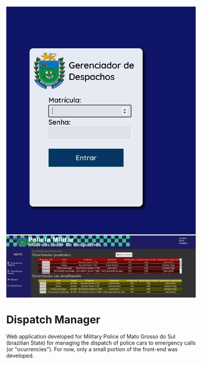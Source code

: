 ![Screenshot 1](/public/images/Screenshot_1.jpg) ![Screenshot 2](/public/images/Screenshot_2.jpg)
# Dispatch Manager
Web application developed for Military Police of Mato Grosso do Sul (brazilian State) for managing the dispatch of police cars to emergency calls (or "ocurrencies"). For now, only a small portion of the front-end was developed.
